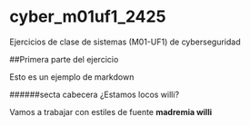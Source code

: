 # cyber_m01uf1_2425



Ejercicios de clase de sistemas (M01-UF1) de cyberseguridad


##Primera parte del ejercicio

Esto es un ejemplo de markdown


######secta cabecera ¿Estamos locos willi?	

Vamos a trabajar con estiles de fuente **madremia willi** 	
